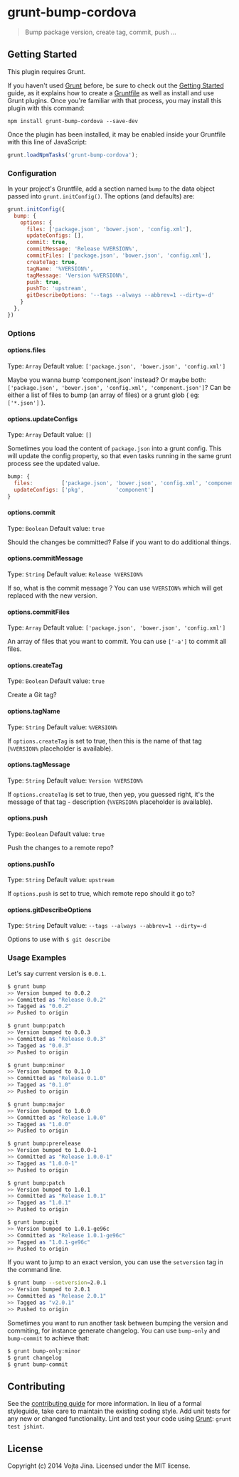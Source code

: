 # grunt-bump-cordova

> Bump package version, create tag, commit, push ...

## Getting Started
This plugin requires Grunt.

If you haven't used [Grunt](http://gruntjs.com/) before, be sure to check out the [Getting Started](http://gruntjs.com/getting-started) guide, as it explains how to create a [Gruntfile](http://gruntjs.com/sample-gruntfile) as well as install and use Grunt plugins. Once you're familiar with that process, you may install this plugin with this command:

```shell
npm install grunt-bump-cordova --save-dev
```

Once the plugin has been installed, it may be enabled inside your Gruntfile with this line of JavaScript:

```js
grunt.loadNpmTasks('grunt-bump-cordova');
```

### Configuration
In your project's Gruntfile, add a section named `bump` to the data object passed into `grunt.initConfig()`. The options (and defaults) are:

```js
grunt.initConfig({
  bump: {
    options: {
      files: ['package.json', 'bower.json', 'config.xml'],
      updateConfigs: [],
      commit: true,
      commitMessage: 'Release %VERSION%',
      commitFiles: ['package.json', 'bower.json', 'config.xml'],
      createTag: true,
      tagName: '%VERSION%',
      tagMessage: 'Version %VERSION%',
      push: true,
      pushTo: 'upstream',
      gitDescribeOptions: '--tags --always --abbrev=1 --dirty=-d'
    }
  },
})
```

### Options

#### options.files
Type: `Array`
Default value: `['package.json', 'bower.json', 'config.xml']`

Maybe you wanna bump 'component.json' instead? Or maybe both: `['package.json', 'bower.json', 'config.xml', 'component.json']`? Can be either a list of files to bump (an array of files) or a grunt glob ( eg: `['*.json']` ).

#### options.updateConfigs
Type: `Array`
Default value: `[]`

Sometimes you load the content of `package.json` into a grunt config. This will update the config property, so that even tasks running in the same grunt process see the updated value.

```js
bump: {
  files:         ['package.json', 'bower.json', 'config.xml', 'component.json'],
  updateConfigs: ['pkg',          'component']
}
```

#### options.commit
Type: `Boolean`
Default value: `true`

Should the changes be committed? False if you want to do additional things.

#### options.commitMessage
Type: `String`
Default value: `Release %VERSION%`

If so, what is the commit message ? You can use `%VERSION%` which will get replaced with the new version.

#### options.commitFiles
Type: `Array`
Default value: `['package.json', 'bower.json', 'config.xml']`

An array of files that you want to commit. You can use `['-a']` to commit all files.

#### options.createTag
Type: `Boolean`
Default value: `true`

Create a Git tag?

#### options.tagName
Type: `String`
Default value: `%VERSION%`

If `options.createTag` is set to true, then this is the name of that tag (`%VERSION%` placeholder is available).

#### options.tagMessage
Type: `String`
Default value: `Version %VERSION%`

If `options.createTag` is set to true, then yep, you guessed right, it's the message of that tag - description (`%VERSION%` placeholder is available).

#### options.push
Type: `Boolean`
Default value: `true`

Push the changes to a remote repo?

#### options.pushTo
Type: `String`
Default value: `upstream`

If `options.push` is set to true, which remote repo should it go to?

#### options.gitDescribeOptions
Type: `String`
Default value: `--tags --always --abbrev=1 --dirty=-d`

Options to use with `$ git describe`


### Usage Examples

Let's say current version is `0.0.1`.

```bash
$ grunt bump
>> Version bumped to 0.0.2
>> Committed as "Release 0.0.2"
>> Tagged as "0.0.2"
>> Pushed to origin

$ grunt bump:patch
>> Version bumped to 0.0.3
>> Committed as "Release 0.0.3"
>> Tagged as "0.0.3"
>> Pushed to origin

$ grunt bump:minor
>> Version bumped to 0.1.0
>> Committed as "Release 0.1.0"
>> Tagged as "0.1.0"
>> Pushed to origin

$ grunt bump:major
>> Version bumped to 1.0.0
>> Committed as "Release 1.0.0"
>> Tagged as "1.0.0"
>> Pushed to origin

$ grunt bump:prerelease
>> Version bumped to 1.0.0-1
>> Committed as "Release 1.0.0-1"
>> Tagged as "1.0.0-1"
>> Pushed to origin

$ grunt bump:patch
>> Version bumped to 1.0.1
>> Committed as "Release 1.0.1"
>> Tagged as "1.0.1"
>> Pushed to origin

$ grunt bump:git
>> Version bumped to 1.0.1-ge96c
>> Committed as "Release 1.0.1-ge96c"
>> Tagged as "1.0.1-ge96c"
>> Pushed to origin
````

If you want to jump to an exact version, you can use the ```setversion``` tag in the command line.

```bash
$ grunt bump --setversion=2.0.1
>> Version bumped to 2.0.1
>> Committed as "Release 2.0.1"
>> Tagged as "v2.0.1"
>> Pushed to origin
```

Sometimes you want to run another task between bumping the version and commiting, for instance generate changelog. You can use `bump-only` and `bump-commit` to achieve that:

```bash
$ grunt bump-only:minor
$ grunt changelog
$ grunt bump-commit
```

## Contributing
See the [contributing guide](https://github.com/vojtajina/grunt-bump-cordova/blob/master/CONTRIBUTING.md) for more information. In lieu of a formal styleguide, take care to maintain the existing coding style. Add unit tests for any new or changed functionality. Lint and test your code using [Grunt](http://gruntjs.com/): `grunt test jshint`.

## License
Copyright (c) 2014 Vojta Jína. Licensed under the MIT license.
